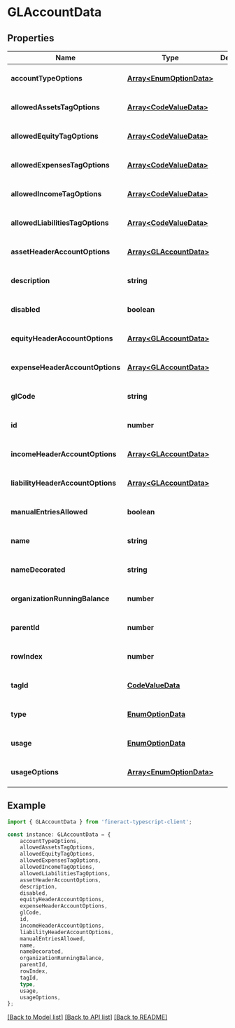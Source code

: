 # GLAccountData


## Properties

Name | Type | Description | Notes
------------ | ------------- | ------------- | -------------
**accountTypeOptions** | [**Array&lt;EnumOptionData&gt;**](EnumOptionData.md) |  | [optional] [default to undefined]
**allowedAssetsTagOptions** | [**Array&lt;CodeValueData&gt;**](CodeValueData.md) |  | [optional] [default to undefined]
**allowedEquityTagOptions** | [**Array&lt;CodeValueData&gt;**](CodeValueData.md) |  | [optional] [default to undefined]
**allowedExpensesTagOptions** | [**Array&lt;CodeValueData&gt;**](CodeValueData.md) |  | [optional] [default to undefined]
**allowedIncomeTagOptions** | [**Array&lt;CodeValueData&gt;**](CodeValueData.md) |  | [optional] [default to undefined]
**allowedLiabilitiesTagOptions** | [**Array&lt;CodeValueData&gt;**](CodeValueData.md) |  | [optional] [default to undefined]
**assetHeaderAccountOptions** | [**Array&lt;GLAccountData&gt;**](GLAccountData.md) |  | [optional] [default to undefined]
**description** | **string** |  | [optional] [default to undefined]
**disabled** | **boolean** |  | [optional] [default to undefined]
**equityHeaderAccountOptions** | [**Array&lt;GLAccountData&gt;**](GLAccountData.md) |  | [optional] [default to undefined]
**expenseHeaderAccountOptions** | [**Array&lt;GLAccountData&gt;**](GLAccountData.md) |  | [optional] [default to undefined]
**glCode** | **string** |  | [optional] [default to undefined]
**id** | **number** |  | [optional] [default to undefined]
**incomeHeaderAccountOptions** | [**Array&lt;GLAccountData&gt;**](GLAccountData.md) |  | [optional] [default to undefined]
**liabilityHeaderAccountOptions** | [**Array&lt;GLAccountData&gt;**](GLAccountData.md) |  | [optional] [default to undefined]
**manualEntriesAllowed** | **boolean** |  | [optional] [default to undefined]
**name** | **string** |  | [optional] [default to undefined]
**nameDecorated** | **string** |  | [optional] [default to undefined]
**organizationRunningBalance** | **number** |  | [optional] [default to undefined]
**parentId** | **number** |  | [optional] [default to undefined]
**rowIndex** | **number** |  | [optional] [default to undefined]
**tagId** | [**CodeValueData**](CodeValueData.md) |  | [optional] [default to undefined]
**type** | [**EnumOptionData**](EnumOptionData.md) |  | [optional] [default to undefined]
**usage** | [**EnumOptionData**](EnumOptionData.md) |  | [optional] [default to undefined]
**usageOptions** | [**Array&lt;EnumOptionData&gt;**](EnumOptionData.md) |  | [optional] [default to undefined]

## Example

```typescript
import { GLAccountData } from 'fineract-typescript-client';

const instance: GLAccountData = {
    accountTypeOptions,
    allowedAssetsTagOptions,
    allowedEquityTagOptions,
    allowedExpensesTagOptions,
    allowedIncomeTagOptions,
    allowedLiabilitiesTagOptions,
    assetHeaderAccountOptions,
    description,
    disabled,
    equityHeaderAccountOptions,
    expenseHeaderAccountOptions,
    glCode,
    id,
    incomeHeaderAccountOptions,
    liabilityHeaderAccountOptions,
    manualEntriesAllowed,
    name,
    nameDecorated,
    organizationRunningBalance,
    parentId,
    rowIndex,
    tagId,
    type,
    usage,
    usageOptions,
};
```

[[Back to Model list]](../README.md#documentation-for-models) [[Back to API list]](../README.md#documentation-for-api-endpoints) [[Back to README]](../README.md)
